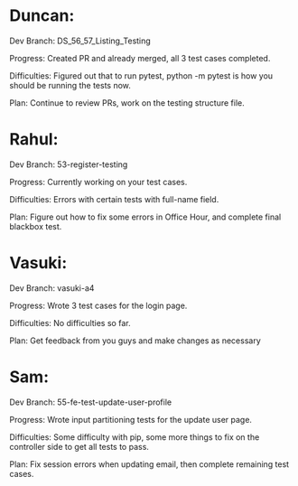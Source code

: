# Duncan:
Dev Branch: DS_56_57_Listing_Testing

Progress: Created PR and already merged, all 3 test cases completed.

Difficulties: Figured out that to run pytest, python -m pytest is how you should be running the tests now.

Plan: Continue to review PRs, work on the testing structure file.

# Rahul:
Dev Branch: 53-register-testing

Progress: Currently working on your test cases.

Difficulties: Errors with certain tests with full-name field.

Plan: Figure out how to fix some errors in Office Hour, and complete final blackbox test.

# Vasuki:
Dev Branch: vasuki-a4

Progress: Wrote 3 test cases for the login page.

Difficulties: No difficulties so far.

Plan: Get feedback from you guys and make changes as necessary

# Sam:
Dev Branch: 55-fe-test-update-user-profile

Progress: Wrote input partitioning tests for the update user page.

Difficulties: Some difficulty with pip, some more things to fix on the controller side to get all tests to pass.

Plan: Fix session errors when updating email, then complete remaining test cases.
